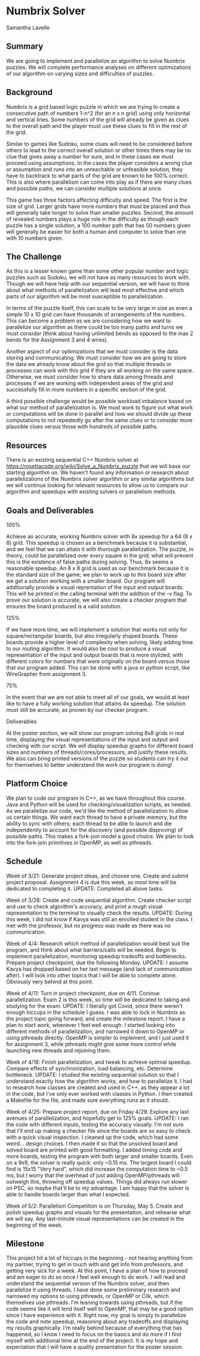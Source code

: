 # Numbrix Solver
Samantha Lavelle

## Summary
We are going to implement and parallelize an algorithm to solve Numbrix puzzles. We will complete performance analyses on different optimizations of our algorithm on varying sizes and difficulties of puzzles. 

## Background
Numbrix is a grid based logic puzzle in which we are trying to create a consecutive path of numbers 1-n^2 (for an n x n grid) using only horizontal and vertical lines. Some numbers of the grid will already be given as clues to the overall path and the player must use these clues to fill in the rest of the grid.

Similar to games like Sudoku, some clues will need to be considered before others to lead to the correct overall solution or other times there may be no clue that gives away a number for sure, and in these cases we must proceed using assumptions. In the cases the player considers a wrong clue or assumption and runs into an unreachable or unfeasible solution, they have to backtrack to what parts of the grid are known to be 100% correct. This is also where parallelism can come into play as if there are many clues and possible paths, we can consider multiple solutions at once.

This game has three factors affecting difficulty and speed. The first is the size of grid. Larger grids have more numbers that must be placed and thus will generally take longer to solve than smaller puzzles. Second, the amount of revealed numbers plays a huge role in the difficulty as though each puzzle has a single solution, a 100 number path that has 50 numbers given will generally be easier for both a human and computer to solve than one with 10 numbers given.

## The Challenge
As this is a lesser known game than some other popular number and logic puzzles such as Sudoku, we will not have as many resources to work with. Though we will have help with our sequential version, we will have to think about what methods of parallelization will lead most effective and which parts of our algorithm will be most susceptible to parallelization.

In terms of the puzzle itself, this can scale to be very large in size as even a simple 10 x 10 grid can have thousands of arrangements of the numbers. This can become a problem as we are considering how we want to parallelize our algorithm as there could be too many paths and turns we must consider (think about having unlimited bends as opposed to the max 2 bends for the Assignment 3 and 4 wires).

Another aspect of our optimizations that we must consider is the data storing and communicating. We must consider how we are going to store the data we already know about the grid so that multiple threads or processes can work with this grid if they are all working on the same space. Otherwise, we must consider how to share data among threads and processes if we are working with independent areas of the grid and successfully fill in more numbers in a specific section of the grid.

A third possible challenge would be possible workload imbalance based on what our method of parallelization is. We must work to figure out what work or computations will be done in parallel and how we should divide up these computations to not repeatedly go after the same clues or to consider more plausible clues versus those with hundreds of possible paths.

## Resources
There is an existing sequential C++ Numbrix solver at https://rosettacode.org/wiki/Solve_a_Numbrix_puzzle that we will base our starting algorithm on. We haven't found any information or research about parallelizations of the Numbrix solver algorithm or any similar algorithms but we will continue looking for relevant resources to allow us to compare our algorithm and speedups with existing solvers or parallelism methods.

## Goals and Deliverables
100%

Achieve an accurate, working Numbrix solver with 8x speedup for a 64 (8 x 8) grid. This speedup is chosen as a benchmark because it is substantial, and we feel that we can attain it with thorough parallelization. The puzzle, in theory, could be parallelized over every square in the grid; what will prevent this is the existence of false paths during solving. Thus, 8x seems a reasonable speedup. An 8 x 8 grid is used as our benchmark because it is the standard size of the game; we plan to work up to this board size after we get a solution working with a smaller board. 
Our program will additionally provide a visual reprentation of the input and output boards. This will be printed in the calling terminal with the addition of the -v flag.
To prove our solution is accurate, we will also create a checker program that ensures the board produced is a valid solution.

125%

If we have more time, we will implement a solution that works not only for square/rectangular boards, but also irregularly shaped boards. These boards provide a higher level of complexity when solving, likely adding time to our routing algorithm.
It would also be cool to produce a visual representation of the input and output boards that is more stylized, with different colors for numbers that were originally on the board versus those that our program added. This can be done with a java or python script, like WireGrapher from assignment 3.

75%

In the event that we are not able to meet all of our goals, we would at least like to have a fully working solution that attains 4x speedup. The solution must still be accurate, as proven by our checker program.

Deliverables

At the poster section, we will show our program solving 8x8 grids in real time, displaying the visual representations of the input and output and checking with our script. We will display speedup graphs for different board sizes and numbers of threads/cores/processors, and justify these results. We also can bring printed versions of the puzzle so students can try it out for themselves to better understand the work our program is doing!

## Platform Choice
We plan to code our program in C++, as we have throughout this course. Java and Python will be used for checking/visualization scripts, as needed. 
As we parallelize our code, we'd like the method of parallelization to allow us certain things. We want each thread to have a private memory, but the ability to sync with others; each thread to be able to launch and die independently to account for the discovery (and possible disproving) of possible paths. This makes a fork-join model a good choice. We plan to look into the fork-join primitives in OpenMP, as well as pthreads.

## Schedule
Week of 3/21: Generate project ideas, and choose one. Create and submit project proposal. Assignment 4 is due this week, so most time will be dedicated to completing it.
UPDATE: Completed all above tasks.

Week of 3/28: Create and code sequential algorithm. Create checker script and use to check algorithm's accuracy, and print a rough visual representation to the terminal to visually check the results. 
UPDATE: During this week, I did not know if Kavya was still an enrolled student in the class. I met with the professor, but no progress was made as there was no communication.

Week of 4/4: Research which method of parallelization would best suit the program, and think about what barriers/calls will be needed. Begin to implement parallelization, monitoring speedup tradeoffs and bottlenecks. Prepare project checkpoint, due the following Monday.
UPDATE: I assume Kavya has dropped based on her last message (and lack of communication after). I will look into other topics that I will be able to complete alone. Obviously very behind at this point.

Week of 4/11: Turn in project checkpoint, due on 4/11. Coninue parallelization. Exam 2 is this week, so time will be dedicated to taking and studying for the exam.
UPDATE: I literally got Covid, since there weren't enough hiccups in the schedule I guess. I was able to lock in Numbrix as the project topic going forward, and create the milestone report. I have a plan to start work, whenever I feel well enough.
I started looking into different methods of parallelization, and narrowed it down to OpenMP or using pthreads directly. OpenMP is simpler to implement, and I just used it for assignment 3, while pthreads might give some more control while launching new threads and rejoining them.

Week of 4/18: Finish parallelization, and tweak to achieve optimal speedup. Compare effects of synchronization, load balancing, etc. Determine bottleneck.
UPDATE: I studied the existing sequential solution so that I understand exactly how the algorithm works, and how to parallelize it. I had to research how classes are created and used in C++, as they appear a lot in the code, but I've only ever worked with classes in Python. I then created a Makefile for the file, and made sure everything runs as it should.

Week of 4/25: Prepare project report, due on Friday 4/29. Explore any last avenues of parallelization, and hopefully get to 125% goals.
UPDATE: I ran the code with different inputs, testing the accuracy visually. I'm not sure that I'll end up making a checker file since the boards are so easy to check with a quick visual inspection. I cleaned up the code, which had some weird... design choices. I then made it so that the unsolved board and solved board are printed with good formatting. I added timing code and more boards, testing the program with both larger and smaller boards. Even on a 9x9, the solver is really quick: only ~0.15 ms. The largest board I could find is 15x15 "Very hard", which did increase the computation time to ~0.5 ms, but I worry that the overhead of just adding OpenMP/pthreads will outweigh this, throwing off speedup values. Things did always run slower on PSC, so maybe that'll be to my advantage. I am happy that the solver is able to handle boards larger than what I expected.

Week of 5/2: Parallelism Competition is on Thursday, May 5. Create and polish speedup graphs and visuals for the presentation, and rehearse what we will say. Any last-minute visual representations can be created in the beginning of the week.


## Milestone
This project hit a lot of hiccups in the beginning - not hearing anything from my partner, trying to get in touch with and get info from professors, and getting very sick for a week. At this point, I have a plan of how to proceed and am eager to do so once I feel well enough to do work. I will read and understand the sequential version of the Numbrix solver, and then parallelize it using threads. I have done some preliminary research and narrowed my options to using pthreads, or OpenMP or Cilk, which themselves use pthreads. I'm leaning towards using pthreads, but if the code seems like it will lend itself well to OpenMP, that may be a good option since I have experience with it.
Right now, my goal is simply to parallelize the code and note speedup, reasoning about any tradeoffs and displaying my results graphically. I'm really behind because of everything that has happened, so I know I need to focus on the basics and do more if I find myself with additional time at the end of the project. It is my hope and expectation that I will have a quality presentation for the poster session.
